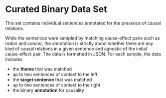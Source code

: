 # Curated Binary Data Set

This set contains individual sentences annotated for the presence of causal relations.

While the sentences were sampled by matching cause-effect pairs such as _radon_ and _cancer_, the annotation is strictly about whether there are any kind of causal relations in a given sentence and agnostic of the initial cause-effect pair.
The data is formatted in JSON. For each sample, the data includes 

- the __theme__ that was matched
- up to two sentences of context to the left
- the __target sentence__ that was matched
- up to two sentences of context to the right
- the binary __annotation__ for causality
